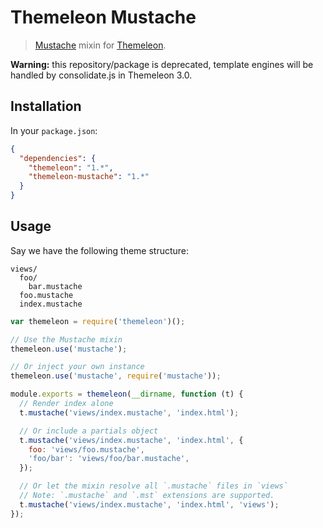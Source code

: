 Themeleon Mustache
==================

> [Mustache] mixin for [Themeleon].

**Warning:** this repository/package is deprecated, template engines
will be handled by consolidate.js in Themeleon 3.0.

[Mustache]: https://mustache.github.io/
[Themeleon]: https://github.com/themeleon/themeleon

Installation
------------

In your `package.json`:

```json
{
  "dependencies": {
    "themeleon": "1.*",
    "themeleon-mustache": "1.*"
  }
}
```

Usage
-----

Say we have the following theme structure:

```
views/
  foo/
    bar.mustache
  foo.mustache
  index.mustache
```

```js
var themeleon = require('themeleon')();

// Use the Mustache mixin
themeleon.use('mustache');

// Or inject your own instance
themeleon.use('mustache', require('mustache'));

module.exports = themeleon(__dirname, function (t) {
  // Render index alone
  t.mustache('views/index.mustache', 'index.html');

  // Or include a partials object
  t.mustache('views/index.mustache', 'index.html', {
    foo: 'views/foo.mustache',
    'foo/bar': 'views/foo/bar.mustache',
  });

  // Or let the mixin resolve all `.mustache` files in `views`
  // Note: `.mustache` and `.mst` extensions are supported.
  t.mustache('views/index.mustache', 'index.html', 'views');
});
```
